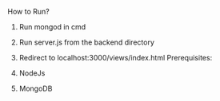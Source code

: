 How to Run?
1. Run mongod in cmd
2. Run server.js from the backend directory
3. Redirect to localhost:3000/views/index.html
Prerequisites:

1. NodeJs
2. MongoDB

